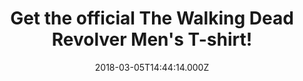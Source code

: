 ---
campaign-uuid: "c-bfe04a31-ed2f-4144-9559-83964b00615c"
type: "Preview"
category: "Fashion"
date: "2018-03-05T14:44:14.000Z"
end-date: "2018-05-31T23:59:00.000Z"
disable-form: false
is_promoted: false
has_entry_page: false
title: "Get the official The Walking Dead Revolver Men's T-shirt!"
competition-description: "<p>Calling all The Walking Dead fans! We have something\
  \ special for you! A totally  must for your wardrobe! The Walking Dead Revolver\
  \ Men's T-shirt is finally here!</p> \r\n<p>We know a good signature weapon is more\
  \ than a practical tool for a hero… that is why the brand new The Walking Dead T-shirt\
  \ features Rick’s symbol of leadership, The Revolver! Printed in red and white tones\
  \ will make you stand out! Think no more and be the biggest fan of the American\
  \ show that everybody is talking about, The Walking Dead!</p>\r\n<p>Get it now!</p>"
banner-img: "https://assets.expresslyapp.com/asset-2fa14a84-a2e3-450b-ac31-940cb002ce6d.jpg"
logo-left-href: "https://nmemerch.com/"
logo-left-image: "nmemerch-logo.jpg"
logo-left-title: "NME Merch"
has-winner: false
---